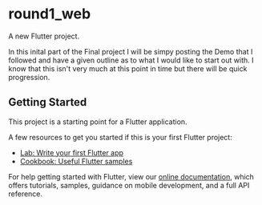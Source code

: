 # round1_web

A new Flutter project.

In this inital part of the Final project I will be simpy posting the Demo that I followed and have a given outline as to what I would like to start out with.
I know that this isn't very much at this point in time but there will be quick progression.

## Getting Started

This project is a starting point for a Flutter application.

A few resources to get you started if this is your first Flutter project:

- [Lab: Write your first Flutter app](https://flutter.dev/docs/get-started/codelab)
- [Cookbook: Useful Flutter samples](https://flutter.dev/docs/cookbook)

For help getting started with Flutter, view our
[online documentation](https://flutter.dev/docs), which offers tutorials,
samples, guidance on mobile development, and a full API reference.
